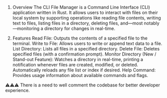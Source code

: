 1. Overview
The CLI File Manager is a Command Line Interface (CLI) application written in Rust. It allows users to interact with files on their local system by supporting operations like reading file contents, writing text to files, listing files in a directory, deleting files, and—most notably—monitoring a directory for changes in real-time.

2. Features
Read File: Outputs the contents of a specified file to the terminal.
Write to File: Allows users to write or append text data to a file.
List Directory: Lists all files in a specified directory.
Delete File: Deletes specified files (with a confirmation prompt).
Monitor Directory (New / Stand-out Feature):
Watches a directory in real-time, printing a notification whenever files are created, modified, or deleted.
Automatically reloads any file list or index if desired.
Help Command: Provides usage information about available commands and flags.

⚠️⚠️⚠️ There is a need to well comment the codebase for better developer experience.